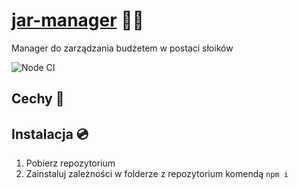 # [jar-manager]() 🍯💸
Manager do zarządzania budżetem w postaci słoików

![Node CI](https://github.com/alk831/jar-manager/workflows/Node%20CI/badge.svg?branch=master)

## Cechy 🚀

## Instalacja 💿

1. Pobierz repozytorium
2. Zainstaluj zależności w folderze z repozytorium komendą `npm i`
